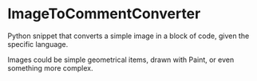 # ImageToCommentConverter
Python snippet that converts a simple image in a block of code, given the specific language.

Images could be simple geometrical items, drawn with Paint, or even something more complex.


